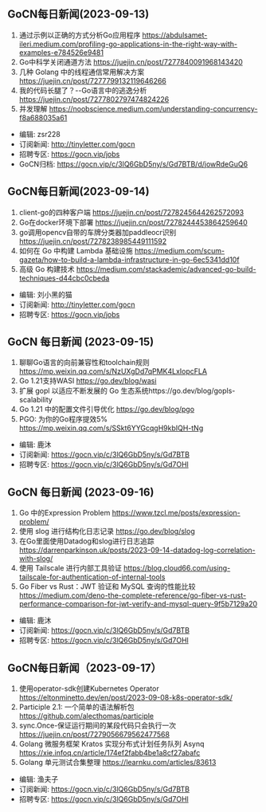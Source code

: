 ## GoCN每日新闻(2023-09-13)

1. 通过示例以正确的方式分析Go应用程序 https://abdulsamet-ileri.medium.com/profiling-go-applications-in-the-right-way-with-examples-e784526e9481
2. Go中科学关闭通道方法 https://juejin.cn/post/7277840091968143420
3. 几种 Golang 中的线程通信常用解决方案 https://juejin.cn/post/7277799132119646266
4. 我的代码长腿了？--Go语言中的逃逸分析 https://juejin.cn/post/7277802797474824226
5. 并发理解 https://noobscience.medium.com/understanding-concurrency-f8a688035a61

* 编辑: zsr228
* 订阅新闻: http://tinyletter.com/gocn
* 招聘专区: https://gocn.vip/jobs
* GoCN归档: https://gocn.vip/c/3lQ6GbD5ny/s/Gd7BTB/d/jowRdeGuQ6


## GoCN每日新闻(2023-09-14)

1. client-go的四种客户端 https://juejin.cn/post/7278245644262572093
2. Go在docker环境下部署 https://juejin.cn/post/7278244453864259640
3. go调用opencv自带的车牌分类器加paddleocr识别 https://juejin.cn/post/7278238985449111592
4. 如何在 Go 中构建 Lambda 基础设施 https://medium.com/scum-gazeta/how-to-build-a-lambda-infrastructure-in-go-6ec5341dd10f
5. 高级 Go 构建技术 https://medium.com/stackademic/advanced-go-build-techniques-d44cbc0cbeda

* 编辑: 刘小黑的猫
* 订阅新闻: http://tinyletter.com/gocn
* 招聘专区: https://gocn.vip/jobs

## GoCN 每日新闻 (2023-09-15)

1. 聊聊Go语言的向前兼容性和toolchain规则 https://mp.weixin.qq.com/s/NzUXgDd7qPMK4LxIopcFLA
2. Go 1.21支持WASI  https://go.dev/blog/wasi
3. 扩展 gopl 以适应不断发展的 Go 生态系统https://go.dev/blog/gopls-scalability
4. Go 1.21 中的配置文件引导优化 https://go.dev/blog/pgo
5. PGO: 为你的Go程序提效5% https://mp.weixin.qq.com/s/SSkt6YYGcqgH9kbIQH-tNg

- 编辑: 鹿沐
- 订阅新闻: https://gocn.vip/c/3lQ6GbD5ny/s/Gd7BTB
- 招聘专区: https://gocn.vip/c/3lQ6GbD5ny/s/Gd7OHl


## GoCN 每日新闻 (2023-09-16)

1. Go 中的Expression Problem https://www.tzcl.me/posts/expression-problem/
2. 使用 slog 进行结构化日志记录 https://go.dev/blog/slog
3. 在Go里面使用Datadog和slog进行日志追踪 https://darrenparkinson.uk/posts/2023-09-14-datadog-log-correlation-with-slog/
4. 使用 Tailscale 进行内部工具验证 https://blog.cloud66.com/using-tailscale-for-authentication-of-internal-tools
5. Go Fiber vs Rust：JWT 验证和 MySQL 查询的性能比较 https://medium.com/deno-the-complete-reference/go-fiber-vs-rust-performance-comparison-for-jwt-verify-and-mysql-query-9f5b7129a20

- 编辑: 鹿沐
- 订阅新闻: https://gocn.vip/c/3lQ6GbD5ny/s/Gd7BTB
- 招聘专区: https://gocn.vip/c/3lQ6GbD5ny/s/Gd7OHl

## GoCN每日新闻（2023-09-17）
1. 使用operator-sdk创建Kubernetes Operator https://eltonminetto.dev/en/post/2023-09-08-k8s-operator-sdk/
2. Participle 2.1: 一个简单的语法解析包 https://github.com/alecthomas/participle
3. sync.Once-保证运行期间的某段代码只会执行一次 https://juejin.cn/post/7279056679562477568
4. Golang 微服务框架 Kratos 实现分布式计划任务队列 Asynq https://xie.infoq.cn/article/174ef2fabb4be1a8cf27abafc
5. Golang 单元测试合集整理 https://learnku.com/articles/83613

* 编辑: 渔夫子
* 订阅新闻: https://gocn.vip/c/3lQ6GbD5ny/s/Gd7BTB
* 招聘专区: https://gocn.vip/c/3lQ6GbD5ny/s/Gd7OHl